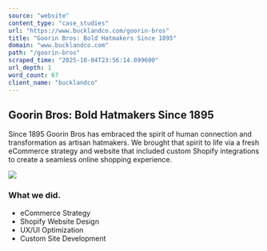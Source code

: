 ```yaml
---
source: "website"
content_type: "case_studies"
url: "https://www.bucklandco.com/goorin-bros"
title: "Goorin Bros: Bold Hatmakers Since 1895"
domain: "www.bucklandco.com"
path: "/goorin-bros"
scraped_time: "2025-10-04T23:56:14.099600"
url_depth: 1
word_count: 67
client_name: "bucklandco"
---
```


## Goorin Bros: Bold Hatmakers Since 1895

Since 1895 Goorin Bros has embraced the spirit of human connection and transformation as artisan hatmakers. We brought that spirit to life via a fresh eCommerce strategy and website that included custom Shopify integrations to create a seamless online shopping experience.

![](https://images.squarespace-cdn.com/content/v1/6268579a877ca8664845642e/fe8e15f1-8f4e-4e6c-b607-069113214645/BCo_Site-Graphics-goorin.jpg)

### What we did.

*   eCommerce Strategy
*   Shopify Website Design
*   UX/UI Optimization
*   Custom Site Development